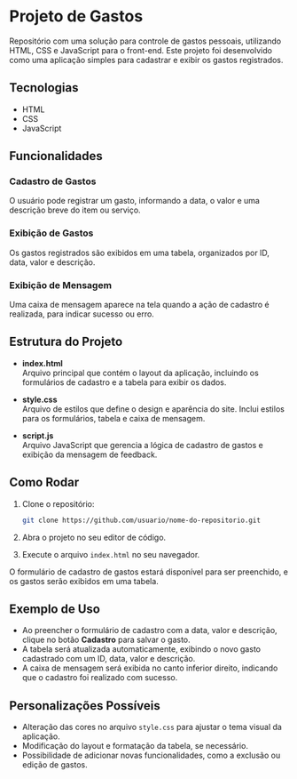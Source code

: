 # Projeto de Gastos

Repositório com uma solução para controle de gastos pessoais, utilizando HTML, CSS e JavaScript para o front-end. Este projeto foi desenvolvido como uma aplicação simples para cadastrar e exibir os gastos registrados.

## Tecnologias

- HTML
- CSS
- JavaScript

## Funcionalidades

### Cadastro de Gastos
O usuário pode registrar um gasto, informando a data, o valor e uma descrição breve do item ou serviço.

### Exibição de Gastos
Os gastos registrados são exibidos em uma tabela, organizados por ID, data, valor e descrição.

### Exibição de Mensagem
Uma caixa de mensagem aparece na tela quando a ação de cadastro é realizada, para indicar sucesso ou erro.

## Estrutura do Projeto

- **index.html**  
  Arquivo principal que contém o layout da aplicação, incluindo os formulários de cadastro e a tabela para exibir os dados.

- **style.css**  
  Arquivo de estilos que define o design e aparência do site. Inclui estilos para os formulários, tabela e caixa de mensagem.

- **script.js**  
  Arquivo JavaScript que gerencia a lógica de cadastro de gastos e exibição da mensagem de feedback.

## Como Rodar

1. Clone o repositório:

    ```bash
    git clone https://github.com/usuario/nome-do-repositorio.git
    ```

2. Abra o projeto no seu editor de código.

3. Execute o arquivo `index.html` no seu navegador.

O formulário de cadastro de gastos estará disponível para ser preenchido, e os gastos serão exibidos em uma tabela.

## Exemplo de Uso

- Ao preencher o formulário de cadastro com a data, valor e descrição, clique no botão **Cadastro** para salvar o gasto.
- A tabela será atualizada automaticamente, exibindo o novo gasto cadastrado com um ID, data, valor e descrição.
- A caixa de mensagem será exibida no canto inferior direito, indicando que o cadastro foi realizado com sucesso.

## Personalizações Possíveis

- Alteração das cores no arquivo `style.css` para ajustar o tema visual da aplicação.
- Modificação do layout e formatação da tabela, se necessário.
- Possibilidade de adicionar novas funcionalidades, como a exclusão ou edição de gastos.
